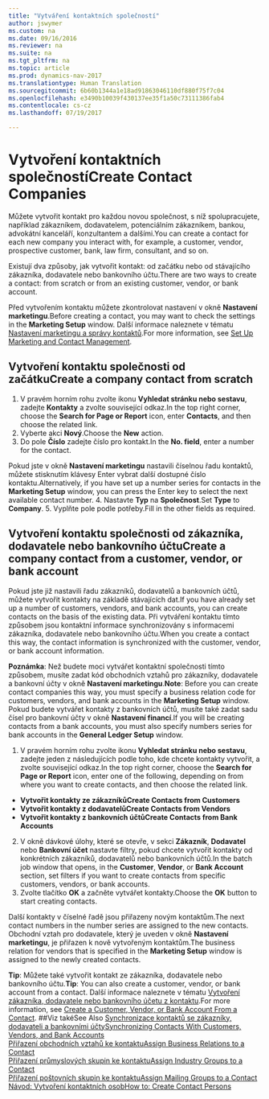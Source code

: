```yaml
---
title: "Vytváření kontaktních společností"
author: jswymer
ms.custom: na
ms.date: 09/16/2016
ms.reviewer: na
ms.suite: na
ms.tgt_pltfrm: na
ms.topic: article
ms.prod: dynamics-nav-2017
ms.translationtype: Human Translation
ms.sourcegitcommit: 6b60b1344a1e18ad91863046110df880f75f7c04
ms.openlocfilehash: e3490b10039f430137ee35f1a50c73111386fab4
ms.contentlocale: cs-cz
ms.lasthandoff: 07/19/2017

---
```

# <a name="create-contact-companies"></a><span data-ttu-id="f1639-102">Vytvoření kontaktních společností</span><span class="sxs-lookup"><span data-stu-id="f1639-102">Create Contact Companies</span></span>
<span data-ttu-id="f1639-103">Můžete vytvořit kontakt pro každou novou společnost, s níž spolupracujete, například zákazníkem, dodavatelem, potenciálním zákazníkem, bankou, advokátní kanceláří, konzultantem a dalšími.</span><span class="sxs-lookup"><span data-stu-id="f1639-103">You can create a contact for each new company you interact with, for example, a customer, vendor, prospective customer, bank, law firm, consultant, and so on.</span></span>

<span data-ttu-id="f1639-104">Existují dva způsoby, jak vytvořit kontakt: od začátku nebo od stávajícího zákazníka, dodavatele nebo bankovního účtu.</span><span class="sxs-lookup"><span data-stu-id="f1639-104">There are two ways to create a contact: from scratch or from an existing customer, vendor, or bank account.</span></span>

<span data-ttu-id="f1639-105">Před vytvořením kontaktu můžete zkontrolovat nastavení v okně **Nastavení marketingu**.</span><span class="sxs-lookup"><span data-stu-id="f1639-105">Before creating a contact, you may want to check the settings in the **Marketing Setup** window.</span></span> <span data-ttu-id="f1639-106">Další informace naleznete v tématu [Nastavení marketingu a správy kontaktů](marketing-setup-marketing.md).</span><span class="sxs-lookup"><span data-stu-id="f1639-106">For more information, see [Set Up Marketing and Contact Management](marketing-setup-marketing.md).</span></span>

## <a name="create-a-company-contact-from-scratch"></a><span data-ttu-id="f1639-107">Vytvoření kontaktu společnosti od začátku</span><span class="sxs-lookup"><span data-stu-id="f1639-107">Create a company contact from scratch</span></span>
1. <span data-ttu-id="f1639-108">V pravém horním rohu zvolte ikonu **Vyhledat stránku nebo sestavu**, zadejte **Kontakty** a zvolte související odkaz.</span><span class="sxs-lookup"><span data-stu-id="f1639-108">In the top right corner, choose the **Search for Page or Report** icon, enter **Contacts**, and then choose the related link.</span></span>
2. <span data-ttu-id="f1639-109">Vyberte akci **Nový**.</span><span class="sxs-lookup"><span data-stu-id="f1639-109">Choose the **New** action.</span></span>
3. <span data-ttu-id="f1639-110">Do pole **Číslo** zadejte číslo pro kontakt.</span><span class="sxs-lookup"><span data-stu-id="f1639-110">In the **No. field**, enter a number for the contact.</span></span>

  <span data-ttu-id="f1639-111">Pokud jste v okně **Nastavení marketingu** nastavili číselnou řadu kontaktů, můžete stisknutím klávesy Enter vybrat další dostupné číslo kontaktu.</span><span class="sxs-lookup"><span data-stu-id="f1639-111">Alternatively, if you have set up a number series for contacts in the **Marketing Setup** window, you can press the Enter key to select the next available contact number.</span></span>
4. <span data-ttu-id="f1639-112">Nastavte **Typ** na **Společnost**.</span><span class="sxs-lookup"><span data-stu-id="f1639-112">Set **Type** to **Company**.</span></span>
5. <span data-ttu-id="f1639-113">Vyplňte pole podle potřeby.</span><span class="sxs-lookup"><span data-stu-id="f1639-113">Fill in the other fields as required.</span></span>

## <a name="create-a-company-contact-from-a-customer-vendor-or-bank-account"></a><span data-ttu-id="f1639-114">Vytvoření kontaktu společnosti od zákazníka, dodavatele nebo bankovního účtu</span><span class="sxs-lookup"><span data-stu-id="f1639-114">Create a company contact from a customer, vendor, or bank account</span></span>
<span data-ttu-id="f1639-115">Pokud jste již nastavili řadu zákazníků, dodavatelů a bankovních účtů, můžete vytvořit kontakty na základě stávajících dat.</span><span class="sxs-lookup"><span data-stu-id="f1639-115">If you have already set up a number of customers, vendors, and bank accounts, you can create contacts on the basis of the existing data.</span></span> <span data-ttu-id="f1639-116">Při vytváření kontaktu tímto způsobem jsou kontaktní informace synchronizovány s informacemi zákazníka, dodavatele nebo bankovního účtu.</span><span class="sxs-lookup"><span data-stu-id="f1639-116">When you create a contact this way, the contact information is synchronized with the customer, vendor, or bank account information.</span></span>

<span data-ttu-id="f1639-117">**Poznámka**: Než budete moci vytvářet kontaktní společnosti tímto způsobem, musíte zadat kód obchodních vztahů pro zákazníky, dodavatele a bankovní účty v okně **Nastavení marketingu**.</span><span class="sxs-lookup"><span data-stu-id="f1639-117">**Note**: Before you can create contact companies this way, you must specify a business relation code for customers, vendors, and bank accounts in the **Marketing Setup** window.</span></span> <span data-ttu-id="f1639-118">Pokud budete vytvářet kontakty z bankovních účtů, musíte také zadat sadu čísel pro bankovní účty v okně **Nastavení financí**.</span><span class="sxs-lookup"><span data-stu-id="f1639-118">If you will be creating contacts from a bank accounts, you must also specify numbers series for bank accounts in the **General Ledger Setup** window.</span></span>

1. <span data-ttu-id="f1639-119">V pravém horním rohu zvolte ikonu **Vyhledat stránku nebo sestavu**, zadejte jeden z následujících podle toho, kde chcete kontakty vytvořit, a zvolte související odkaz.</span><span class="sxs-lookup"><span data-stu-id="f1639-119">In the top right corner, choose the **Search for Page or Report** icon, enter one of the following, depending on from where you want to create contacts, and then choose the related link.</span></span>
  * <span data-ttu-id="f1639-120">**Vytvořit kontakty ze zákazníků**</span><span class="sxs-lookup"><span data-stu-id="f1639-120">**Create Contacts from Customers**</span></span>
  * <span data-ttu-id="f1639-121">**Vytvořit kontakty z dodavatelů**</span><span class="sxs-lookup"><span data-stu-id="f1639-121">**Create Contacts from Vendors**</span></span>
  * <span data-ttu-id="f1639-122">**Vytvořit kontakty z bankovních účtů**</span><span class="sxs-lookup"><span data-stu-id="f1639-122">**Create Contacts from Bank Accounts**</span></span>
2. <span data-ttu-id="f1639-123">V okně dávkové úlohy, které se otevře, v sekci **Zákazník**, **Dodavatel** nebo **Bankovní účet** nastavte filtry, pokud chcete vytvořit kontakty od konkrétních zákazníků, dodavatelů nebo bankovních účtů.</span><span class="sxs-lookup"><span data-stu-id="f1639-123">In the batch job window that opens, in the **Customer**, **Vendor**, or **Bank Account** section, set filters if you want to create contacts from specific customers, vendors, or bank accounts.</span></span>
3. <span data-ttu-id="f1639-124">Zvolte tlačítko **OK** a začněte vytvářet kontakty.</span><span class="sxs-lookup"><span data-stu-id="f1639-124">Choose the **OK** button to start creating contacts.</span></span>

  <span data-ttu-id="f1639-125">Další kontakty v číselné řadě jsou přiřazeny novým kontaktům.</span><span class="sxs-lookup"><span data-stu-id="f1639-125">The next contact numbers in the number series are assigned to the new contacts.</span></span> <span data-ttu-id="f1639-126">Obchodní vztah pro dodavatele, který je uveden v okně **Nastavení marketingu**, je přiřazen k nově vytvořeným kontaktům.</span><span class="sxs-lookup"><span data-stu-id="f1639-126">The business relation for vendors that is specified in the **Marketing Setup** window is assigned to the newly created contacts.</span></span>

<span data-ttu-id="f1639-127">**Tip**: Můžete také vytvořit kontakt ze zákazníka, dodavatele nebo bankovního účtu.</span><span class="sxs-lookup"><span data-stu-id="f1639-127">**Tip**: You can also create a customer, vendor, or bank account from a contact.</span></span> <span data-ttu-id="f1639-128">Další informace naleznete v tématu [Vytvoření zákazníka, dodavatele nebo bankovního účetu z kontaktu](marketing-how-create-contacts-new-customers-vendors-bank-accounts.md).</span><span class="sxs-lookup"><span data-stu-id="f1639-128">For more information, see [Create a Customer, Vendor, or Bank Account From a Contact](marketing-how-create-contacts-new-customers-vendors-bank-accounts.md).</span></span>
##<a name="see-also"></a><span data-ttu-id="f1639-129">Viz také</span><span class="sxs-lookup"><span data-stu-id="f1639-129">See Also</span></span>
[<span data-ttu-id="f1639-130">Synchronizace kontaktů se zákazníky, dodavateli a bankovními účty</span><span class="sxs-lookup"><span data-stu-id="f1639-130">Synchronizing Contacts With Customers, Vendors, and Bank Accounts</span></span>](marketing-synchronize-contacts-customers-vendors-bank-accounts.md)  
[<span data-ttu-id="f1639-131">Přiřazení obchodních vztahů ke kontaktu</span><span class="sxs-lookup"><span data-stu-id="f1639-131">Assign Business Relations to a Contact</span></span>](marketing-business-relations.md#assign-business-relations-to-a-contact)  
[<span data-ttu-id="f1639-132">Přiřazení průmyslových skupin ke kontaktu</span><span class="sxs-lookup"><span data-stu-id="f1639-132">Assign Industry Groups to a Contact</span></span>](marketing-industry-groups.md#assign-industry-groups-to-a-contact)  
[<span data-ttu-id="f1639-133">Přiřazení poštovních skupin ke kontaktu</span><span class="sxs-lookup"><span data-stu-id="f1639-133">Assign Mailing Groups to a Contact</span></span>](marketing-mailing-groups.md#assign-mailing-groups-to-a-contact)  
[<span data-ttu-id="f1639-134">Návod: Vytvoření kontaktních osob</span><span class="sxs-lookup"><span data-stu-id="f1639-134">How to: Create Contact Persons</span></span>](marketing-create-contact-persons.md)  

